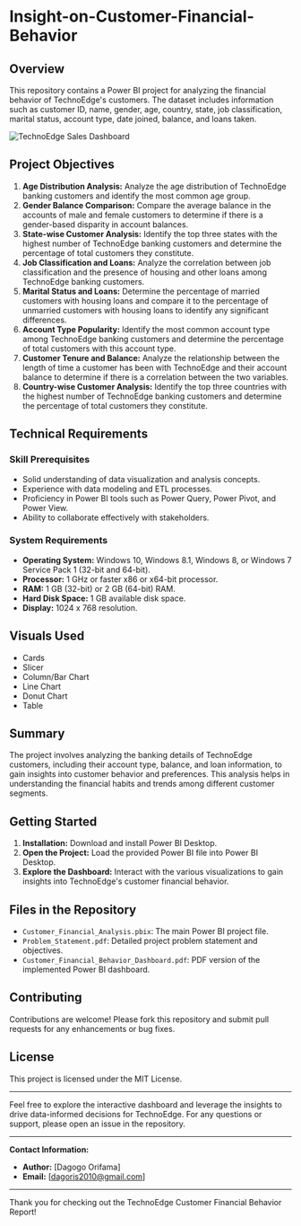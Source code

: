 # Insight-on-Customer-Financial-Behavior

## Overview
This repository contains a Power BI project for analyzing the financial behavior of TechnoEdge's customers. The dataset includes information such as customer ID, name, gender, age, country, state, job classification, marital status, account type, date joined, balance, and loans taken.

![TechnoEdge Sales Dashboard](https://github.com/DagogoOrifama/Insight-on-Customer-Financial-Behavior/blob/2852ce070025530ba6ced54288ade0445473122b/Dashboard.png)

## Project Objectives
1. **Age Distribution Analysis:** Analyze the age distribution of TechnoEdge banking customers and identify the most common age group.
2. **Gender Balance Comparison:** Compare the average balance in the accounts of male and female customers to determine if there is a gender-based disparity in account balances.
3. **State-wise Customer Analysis:** Identify the top three states with the highest number of TechnoEdge banking customers and determine the percentage of total customers they constitute.
4. **Job Classification and Loans:** Analyze the correlation between job classification and the presence of housing and other loans among TechnoEdge banking customers.
5. **Marital Status and Loans:** Determine the percentage of married customers with housing loans and compare it to the percentage of unmarried customers with housing loans to identify any significant differences.
6. **Account Type Popularity:** Identify the most common account type among TechnoEdge banking customers and determine the percentage of total customers with this account type.
7. **Customer Tenure and Balance:** Analyze the relationship between the length of time a customer has been with TechnoEdge and their account balance to determine if there is a correlation between the two variables.
8. **Country-wise Customer Analysis:** Identify the top three countries with the highest number of TechnoEdge banking customers and determine the percentage of total customers they constitute.

## Technical Requirements
### Skill Prerequisites
- Solid understanding of data visualization and analysis concepts.
- Experience with data modeling and ETL processes.
- Proficiency in Power BI tools such as Power Query, Power Pivot, and Power View.
- Ability to collaborate effectively with stakeholders.

### System Requirements
- **Operating System:** Windows 10, Windows 8.1, Windows 8, or Windows 7 Service Pack 1 (32-bit and 64-bit).
- **Processor:** 1 GHz or faster x86 or x64-bit processor.
- **RAM:** 1 GB (32-bit) or 2 GB (64-bit) RAM.
- **Hard Disk Space:** 1 GB available disk space.
- **Display:** 1024 x 768 resolution.

## Visuals Used
- Cards
- Slicer
- Column/Bar Chart
- Line Chart
- Donut Chart
- Table

## Summary
The project involves analyzing the banking details of TechnoEdge customers, including their account type, balance, and loan information, to gain insights into customer behavior and preferences. This analysis helps in understanding the financial habits and trends among different customer segments.

## Getting Started
1. **Installation:** Download and install Power BI Desktop.
2. **Open the Project:** Load the provided Power BI file into Power BI Desktop.
3. **Explore the Dashboard:** Interact with the various visualizations to gain insights into TechnoEdge's customer financial behavior.

## Files in the Repository
- `Customer_Financial_Analysis.pbix`: The main Power BI project file.
- `Problem_Statement.pdf`: Detailed project problem statement and objectives.
- `Customer_Financial_Behavior_Dashboard.pdf`: PDF version of the implemented Power BI dashboard.

## Contributing
Contributions are welcome! Please fork this repository and submit pull requests for any enhancements or bug fixes.

## License
This project is licensed under the MIT License.

---

Feel free to explore the interactive dashboard and leverage the insights to drive data-informed decisions for TechnoEdge. For any questions or support, please open an issue in the repository.

---

**Contact Information:**
- **Author:** [Dagogo Orifama]
- **Email:** [dagoris2010@gmail.com]

---

Thank you for checking out the TechnoEdge Customer Financial Behavior Report!

